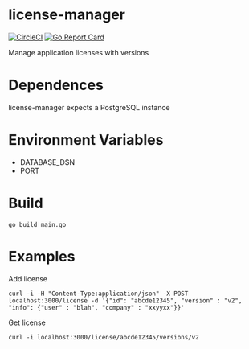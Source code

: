# license-manager
[![CircleCI](https://circleci.com/gh/t-bonatti/license-manager.svg?style=shield)](https://circleci.com/gh/t-bonatti/license-manager) [![Go Report Card](https://goreportcard.com/badge/github.com/t-bonatti/license-manager)](https://goreportcard.com/report/github.com/t-bonatti/license-manager)

Manage application licenses with versions

# Dependences

license-manager expects a PostgreSQL instance

# Environment Variables

- DATABASE_DSN
- PORT

# Build

```
go build main.go
```
# Examples

Add license

```
curl -i -H "Content-Type:application/json" -X POST localhost:3000/license -d '{"id": "abcde12345", "version" : "v2", "info": {"user" : "blah", "company" : "xxyyxx"}}'
```

Get license

```
curl -i localhost:3000/license/abcde12345/versions/v2
```
